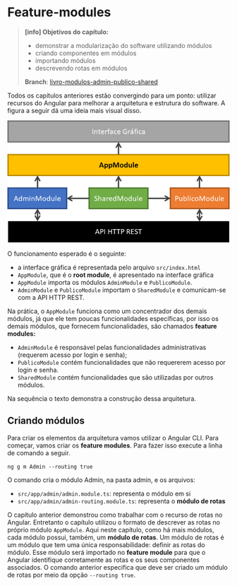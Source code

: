 # Feature-modules

> **\[info\] Objetivos do capítulo:**
>
> * demonstrar a modularização do software utilizando módulos
> * criando componentes em módulos
> * importando módulos
> * descrevendo rotas em módulos
>
> **Branch**: [livro-modulos-admin-publico-shared](https://github.com/jacksongomesbr/angular-escola/tree/livro-modulos-admin-publico-shared)

Todos os capítulos anteriores estão convergindo para um ponto: utilizar recursos do Angular para melhorar a arquitetura e estrutura do software. A figura a seguir dá uma ideia mais visual disso.

![Arquitetura do software demonstrando interações entre módulos e API](/assets/software-arquitetura-modulos-api.png)

O funcionamento esperado é o seguinte:

* a interface gráfica é representada pelo arquivo `src/index.html`
* `AppModule`, que é o **root module**, é apresentado na interface gráfica 
* `AppModule` importa os módulos `AdminModule` e `PublicoModule`. 
* `AdminModule` e `PublicoModule` importam o `SharedModule` e comunicam-se com a API HTTP REST.

Na prática, o `AppModule` funciona como um concentrador dos demais módulos, já que ele tem poucas funcionalidades específicas, por isso os demais módulos, que fornecem funcionalidades, são chamados **feature modules:** 

* `AdminModule` é responsável pelas funcionalidades administrativas \(requerem acesso por login e senha\); 
* `PublicoModule` contém funcionalidades que não requererem acesso por login e senha. 
* `SharedModule` contém funcionalidades que são utilizadas por outros módulos.

Na sequência o texto demonstra a construção dessa arquitetura.

## Criando módulos

Para criar os elementos da arquitetura vamos utilizar o Angular CLI. Para começar, vamos criar os **feature modules**. Para fazer isso execute a linha de comando a seguir.

```
ng g m Admin --routing true
```

O comando cria o módulo Admin, na pasta admin, e os arquivos:

* `src/app/admin/admin.module.ts`: representa o módulo em si
* `src/app/admin/admin-routing.module.ts`: representa o **módulo de rotas**

O capítulo anterior demonstrou como trabalhar com o recurso de rotas no Angular. Entretanto o capítulo utilizou o formato de descrever as rotas no próprio módulo `AppModule`. Aqui neste capítulo, como há mais módulos, cada módulo possui, também, um **módulo de rotas**. Um módulo de rotas é um módulo que tem uma única responsabilidade: definir as rotas do módulo. Esse módulo será importado no **feature module** para que o Angular identifique corretamente as rotas e os seus componentes associados. O comando anterior especifica que deve ser criado um módulo de rotas por meio da opção `--routing true`.






